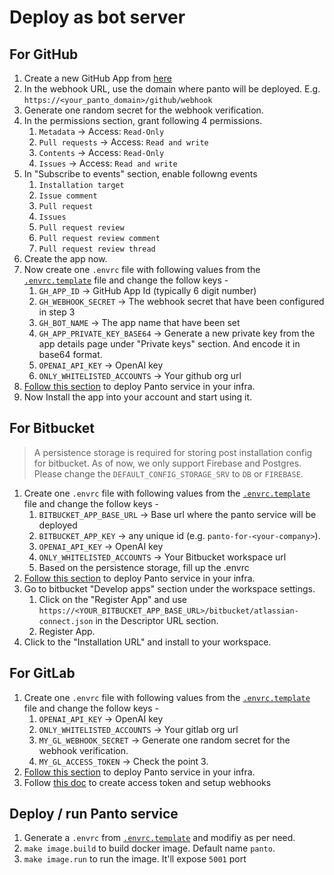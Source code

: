 # Deploy as bot server

## For GitHub

1. Create a new GitHub App from [here](https://github.com/settings/apps/new)
2. In the webhook URL, use the domain where panto will be deployed. E.g. `https://<your_panto_domain>/github/webhook`
3. Generate one random secret for the webhook verification.
4. In the permissions section, grant following 4 permissions.
    1. `Metadata` -> Access: `Read-Only`
    2. `Pull requests` -> Access: `Read and write`
    3. `Contents` -> Access: `Read-Only`
    4. `Issues` -> Access: `Read and write`
5. In "Subscribe to events" section, enable followng events
    1. `Installation target`
    2. `Issue comment`
    3. `Pull request`
    4. `Issues`
    5. `Pull request review`
    6. `Pull request review comment`
    7. `Pull request review thread`
6. Create the app now.
7. Now create one `.envrc` file with following values from the [`.envrc.template`](../.envrc.template) file and change the follow keys -
    1. `GH_APP_ID` -> GitHub App Id (typically 6 digit number)
    2. `GH_WEBHOOK_SECRET` -> The webhook secret that have been configured in step 3
    3. `GH_BOT_NAME` -> The app name that have been set
    4. `GH_APP_PRIVATE_KEY_BASE64` -> Generate a new private key from the app details page under "Private keys" section. And encode it in base64 format.
    5. `OPENAI_API_KEY` -> OpenAI key
    6. `ONLY_WHITELISTED_ACCOUNTS` -> Your github org url
8. [Follow this section](#deploy--run-panto-service) to deploy Panto service in your infra.
9. Now Install the app into your account and start using it.

## For Bitbucket

> A persistence storage is required for storing post installation config for bitbucket. As of now, we only support Firebase and Postgres. Please change the `DEFAULT_CONFIG_STORAGE_SRV` to `DB` or `FIREBASE`.

1. Create one `.envrc` file with following values from the [`.envrc.template`](../.envrc.template) file and change the follow keys -
    1. `BITBUCKET_APP_BASE_URL` -> Base url where the panto service will be deployed
    2. `BITBUCKET_APP_KEY` -> any unique id (e.g. `panto-for-<your-company>`).
    3. `OPENAI_API_KEY` -> OpenAI key
    4. `ONLY_WHITELISTED_ACCOUNTS` -> Your Bitbucket workspace url
    5. Based on the persistence storage, fill up the .envrc
2. [Follow this section](#deploy--run-panto-service) to deploy Panto service in your infra.
3. Go to bitbucket "Develop apps" section under the workspace settings.
    1. Click on the "Register App" and use `https://<YOUR_BITBUCKET_APP_BASE_URL>/bitbucket/atlassian-connect.json` in the Descriptor URL section.
    2. Register App.
4. Click to the "Installation URL" and install to your workspace.

## For GitLab

1. Create one `.envrc` file with following values from the [`.envrc.template`](../.envrc.template) file and change the follow keys -
    1. `OPENAI_API_KEY` -> OpenAI key
    2. `ONLY_WHITELISTED_ACCOUNTS` -> Your gitlab org url
    3. `MY_GL_WEBHOOK_SECRET` -> Generate one random secret for the webhook verification.
    4. `MY_GL_ACCESS_TOKEN` -> Check the point 3.
2. [Follow this section](#deploy--run-panto-service) to deploy Panto service in your infra.
3. Follow [this doc](https://docs.google.com/document/d/1S9BI_6pSa1j8IXDA2KLcq7sjScj0tDYz-j-5PpcHx9w/edit?usp=sharing) to create access token and setup webhooks

## Deploy / run Panto service

1. Generate a `.envrc` from [`.envrc.template`](../.envrc.template) and modifiy as per need.
2. `make image.build` to build docker image. Default name `panto`.
3. `make image.run` to run the image. It'll expose `5001` port
